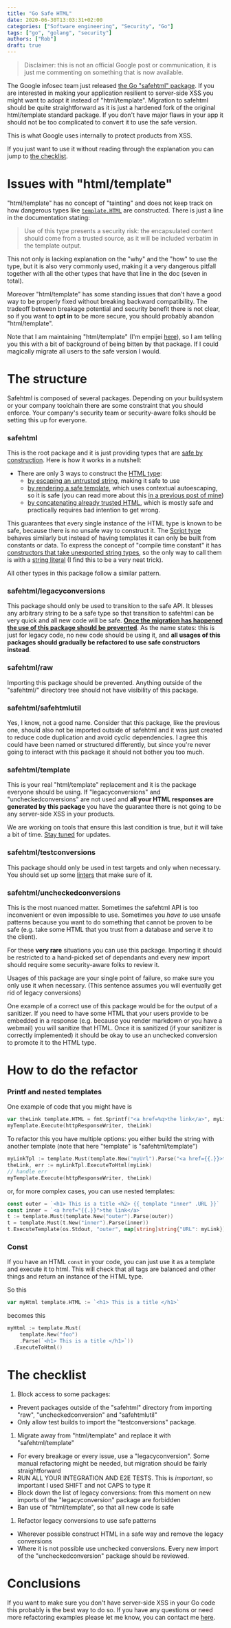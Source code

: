```yaml
---
title: "Go Safe HTML"
date: 2020-06-30T13:03:31+02:00
categories: ["Software engineering", "Security", "Go"]
tags: ["go", "golang", "security"]
authors: ["Rob"]
draft: true
---
```


> Disclaimer: this is not an official Google post or communication, it is just me commenting on something that is now available.

The Google infosec team just released [the Go "safehtml" package](https://github.com/google/safehtml). If you are interested in making your application resilient to server-side XSS you might want to adopt it instead of "html/template". Migration to safehtml should be quite straightforward as it is just a hardened fork of the original html/template standard package. If you don't have major flaws in your app it should not be too complicated to convert it to use the safe version.

This is what Google uses internally to protect products from XSS.

If you just want to use it without reading through the explanation you can jump to [the checklist](#the-checklist).

# Issues with "html/template"
"html/template" has no concept of "tainting" and does not keep track on how dangerous types like [`template.HTML`](https://golang.org/pkg/html/template/#HTML) are constructed. There is just a line in the documentation stating:

> Use of this type presents a security risk: the encapsulated content should come from a trusted source, as it will be included verbatim in the template output.

This not only is lacking explanation on the "why" and the "how" to use the type, but it is also very commonly used, making it a very dangerous pitfall together with all the other types that have that line in the doc (seven in total).

Moreover "html/template" has some standing issues that don't have a good way to be properly fixed without breaking backward compatibility. The tradeoff between breakage potential and security benefit there is not clear, so if you want to **opt in** to be more secure, you should probably abandon "html/template". 

Note that I am maintaining "html/template" (I'm empijei [here](https://dev.golang.org/owners)), so I am telling you this with a bit of background of being bitten by that package. If I could magically migrate all users to the safe version I would.

# The structure
Safehtml is composed of several packages. Depending on your buildsystem or your company toolchain there are some constraint that you should enforce. Your company's security team or security-aware folks should be setting this up for everyone.

### safehtml
This is the root package and it is just providing types that are [safe by construction](https://static.googleusercontent.com/media/research.google.com/en//pubs/archive/42934.pdf). Here is how it works in a nutshell:

* There are only 3 ways to construct the [HTML type](https://godoc.org/github.com/google/safehtml#HTML):
  * [by escaping an untrusted string](https://godoc.org/github.com/google/safehtml#HTMLEscaped), making it safe to use
  * [by rendering a safe template](https://godoc.org/github.com/google/safehtml/template#Template.ExecuteToHTML), which uses contextual autoescaping, so it is safe (you can read more about this [in a previous post of mine](https://blogtitle.github.io/robn-go-security-pearls-cross-site-scripting-xss/))
  * [by concatenating already trusted HTML](https://godoc.org/github.com/google/safehtml#HTMLConcat), which is mostly safe and practically requires bad intention to get wrong.

This guarantees that every single instance of the HTML type is known to be safe, because there is no unsafe way to construct it. The [Script type](https://godoc.org/github.com/google/safehtml#Script) behaves similarly but instead of having templates it can only be built from constants or data. To express the concept of "compile time constant" it has [constructors that take unexported string types](https://godoc.org/github.com/google/safehtml#ScriptFromConstant), so the only way to call them is with a [string literal](https://golang.org/ref/spec#String_literals) (I find this to be a very neat trick).

All other types in this package follow a similar pattern.

### safehtml/legacyconversions
This package should only be used to transition to the safe API. It blesses any arbitrary string to be a safe type so that transition to safehtml can be very quick and all new code will be safe. <ins>**Once the migration has happened the use of this package should be prevented**</ins>. As the name states: this is just for legacy code, no new code should be using it, and **all usages of this packages should gradually be refactored to use safe constructors instead**.

### safehtml/raw
Importing this package should be prevented. Anything outside of the "safehtml/" directory tree should not have visibility of this package.

### safehtml/safehtmlutil
Yes, I know, not a good name. Consider that this package, like the previous one, should also not be imported outside of safehtml and it was just created to reduce code duplication and avoid cyclic dependencies. I agree this could have been named or structured differently, but since you're never going to interact with this package it should not bother you too much.

### safehtml/template
This is your real "html/template" replacement and it is the package everyone should be using. If "legacyconversions" and "uncheckedconversions" are not used and **all your HTML responses are generated by this package** you have the guarantee there is not going to be any server-side XSS in your products.

We are working on tools that ensure this last condition is true, but it will take a bit of time. [Stay tuned](https://blogtitle.github.io/index.xml) for updates.

### safehtml/testconversions
This package should only be used in test targets and only when necessary. You should set up some [linters](https://godoc.org/golang.org/x/tools/go/analysis) that make sure of it.

### safehtml/uncheckedconversions
This is the most nuanced matter. Sometimes the safehtml API is too inconvenient or even impossible to use. Sometimes you *have to* use unsafe patterns because you want to do something that cannot be proven to be safe (e.g. take some HTML that you trust from a database and serve it to the client).

For these **very rare** situations you can use this package. Importing it should be restricted to a hand-picked set of dependants and every new import should require some security-aware folks to review it.

Usages of this package are your single point of failure, so make sure you only use it when necessary. (This sentence assumes you will eventually get rid of legacy conversions)

One example of a correct use of this package would be for the output of a sanitizer. If you need to have some HTML that your users provide to be embedded in a response (e.g. because you render markdown or you have a webmail) you will sanitize that HTML. Once it is sanitized (if your sanitizer is correctly implemented) it should be okay to use an unchecked conversion to promote it to the HTML type.

# How to do the refactor
### Printf and nested templates
One example of code that you might have is
```go
var theLink template.HTML = fmt.Sprintf("<a href=%q>the link</a>", myLink)
myTemplate.Execute(httpResponseWriter, theLink)
```
To refactor this you have multiple options: you either build the string with another template (note that here "template" is "safehtml/template")
```go
myLinkTpl := template.Must(template.New("myUrl").Parse("<a href={{.}}>the link</a>"))
theLink, err := myLinkTpl.ExecuteToHtml(myLink)
// handle err
myTemplate.Execute(httpResponseWriter, theLink)
```
or, for more complex cases, you can use nested templates:
```go
const outer = `<h1> This is a title <h2> {{ template "inner" .URL }}`
const inner = `<a href="{{.}}">the link</a>`
t := template.Must(template.New("outer").Parse(outer))
t = template.Must(t.New("inner").Parse(inner))
t.ExecuteTemplate(os.Stdout, "outer", map[string]string{"URL": myLink})
```
### Const
If you have an HTML `const` in your code, you can just use it as a template and execute it to html. This will check that all tags are balanced and other things and return an instance of the HTML type.

So this
```go
var myHtml template.HTML := `<h1> This is a title </h1>`
```
becomes this
```go
myHtml := template.Must(
    template.New("foo")
    .Parse(`<h1> This is a title </h1>`))
  .ExecuteToHtml()
```

# The checklist
1. Block access to some packages:
 * Prevent packages outside of the "safehtml" directory from importing "raw", "uncheckedconversion" and "safehtmlutil"
 * Only allow test builds to import the "testconversions" package.
1. Migrate away from "html/template" and replace it with "safehtml/template"
 * For every breakage or every issue, use a "legacyconversion". Some manual refactoring might be needed, but migration should be fairly straightforward
 * RUN ALL YOUR INTEGRATION AND E2E TESTS. This is *important*, so important I used SHIFT and not CAPS to type it
 * Block down the list of legacy conversions: from this moment on new imports of the "legacyconversion" package are forbidden
 * Ban use of "html/template", so that all new code is safe
1. Refactor legacy conversions to use safe patterns
 * Wherever possible construct HTML in a safe way and remove the legacy conversions
 * Where it is not possible use unchecked conversions. Every new import of the "uncheckedconversion" package should be reviewed.

# Conclusions
If you want to make sure you don't have server-side XSS in your Go code this probably is the best way to do so. If you have any questions or need more refactoring examples please let me know, you can contact me [here](https://twitter.com/empijei).

